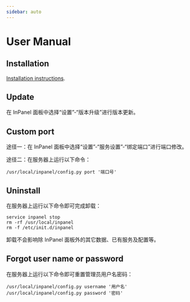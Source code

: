 ```yaml
---
sidebar: auto
---
```


# User Manual

## Installation

[Installation instructions](install/).

## Update

在 InPanel 面板中选择“设置”-“版本升级”进行版本更新。

## Custom port

途径一：在 InPanel 面板中选择“设置”-“服务设置”-“绑定端口”进行端口修改。

途径二：在服务器上运行以下命令：

```shell
/usr/local/inpanel/config.py port '端口号'
```

## Uninstall

在服务器上运行以下命令即可完成卸载：

```shell
service inpanel stop
rm -rf /usr/local/inpanel
rm -f /etc/init.d/inpanel
```

卸载不会影响除 InPanel 面板外的其它数据、已有服务及配置等。

## Forgot user name or password

在服务器上运行以下命令即可重置管理员用户名密码：

```shell
/usr/local/inpanel/config.py username '用户名'
/usr/local/inpanel/config.py password '密码'
```
